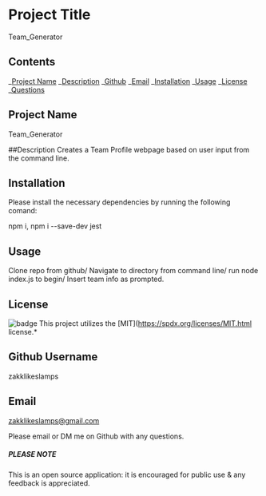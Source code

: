 # Project Title

Team_Generator

## Contents

_[Project Name](#project)
_[Description](#description)
_[Github](#github)
_[Email](#email)
_[Installation](#installation)
_[Usage](#usage)
_[License](#license)
_[Questions](#questions)

## Project Name

Team_Generator

##Description
Creates a Team Profile webpage based on user input from the command line.

## Installation

Please install the necessary dependencies by running the following comand:

npm i, npm i --save-dev jest

## Usage

Clone repo from github/ Navigate to directory from command line/ run node index.js to begin/ Insert team info as prompted.

## License

![badge](https://img.shields.io/badge/license-MIT-blueviolet)
This project utilizes the [MIT](https://spdx.org/licenses/MIT.html license.\*

## Github Username

zakklikeslamps

## Email

zakklikeslamps@gmail.com

Please email or DM me on Github with any questions.

##### PLEASE NOTE

This is an open source application: it is encouraged for public use & any feedback is appreciated.
